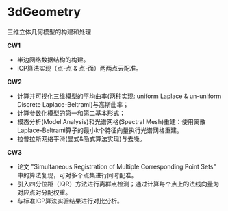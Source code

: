 # 3dGeometry
三维立体几何模型的构建和处理

**CW1**
- 半边网络数据结构的构建。
- ICP算法实现（点-点 & 点-面）两两点云配准。

**CW2**
- 计算并可视化三维模型的平均曲率(两种实现: uniform Laplace & un-uniform Discrete Laplace-Beltrami)与高斯曲率；
- 计算参数化模型的第一和第二基本形式；
- 模态分析(Model Analysis)和光谱网格(Spectral Mesh)重建：使用离散Laplace-Beltrami算子的最小k个特征向量执行光谱网格重建。
- 拉普拉斯网络平滑(显式&隐式算法实现)与去噪。

**CW3**
- 论文 "Simultaneous Registration of Multiple Corresponding Point Sets" 中的算法复现，可对多个点集进行同时配准。
- 引入四分位距（IQR）方法进行离群点检测；通过计算每个点上的法线向量为对应点对分配权重。
- 与标准ICP算法实验结果进行对比分析。
